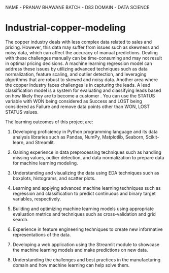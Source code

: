NAME - PRANAV BHAWANE 
BATCH - D83
DOMAIN - DATA SCIENCE
 
 # Industrial-copper-modeling
The copper industry deals with less complex data related to sales and pricing. However, this data may suffer from issues such as skewness and noisy data, which can affect the accuracy of manual predictions. Dealing with these challenges manually can be time-consuming and may not result in optimal pricing decisions. A machine learning regression model can address these issues by utilizing advanced techniques such as data normalization, feature scaling, and outlier detection, and leveraging algorithms that are robust to skewed and noisy data. 
Another area where the copper industry faces challenges is in capturing the leads. A lead classification model is a system for evaluating and classifying leads based on how likely they are to become a customer . You can use the STATUS variable with WON being considered as Success and LOST being considered as Failure and remove data points other than WON, LOST STATUS values.

The learning outcomes of this project are: 

1. Developing proficiency in Python programming language and its data analysis libraries such as Pandas, NumPy, Matplotlib, Seaborn, Scikit-learn, and Streamlit.

2. Gaining experience in data preprocessing techniques such as handling missing values, outlier detection, and data normalization to prepare data for machine learning modeling.

3. Understanding and visualizing the data using EDA techniques such as boxplots, histograms, and scatter plots.

4. Learning and applying advanced machine learning techniques such as regression and classification to predict continuous and binary target variables, respectively.

5. Building and optimizing machine learning models using appropriate evaluation metrics and techniques such as cross-validation and grid search.

6. Experience in feature engineering techniques to create new informative representations of the data.

7. Developing a web application using the Streamlit module to showcase the machine learning models and make predictions on new data.

8. Understanding the challenges and best practices in the manufacturing domain and how machine learning can help solve them.

